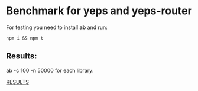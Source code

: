 # Benchmark for yeps and yeps-router

For testing you need to install **ab** and run:

    npm i && npm t

## Results:

ab -c 100 -n 50000 for each library:

[RESULTS](https://raw.githubusercontent.com/evheniy/yeps-benchmark/master/reports)
